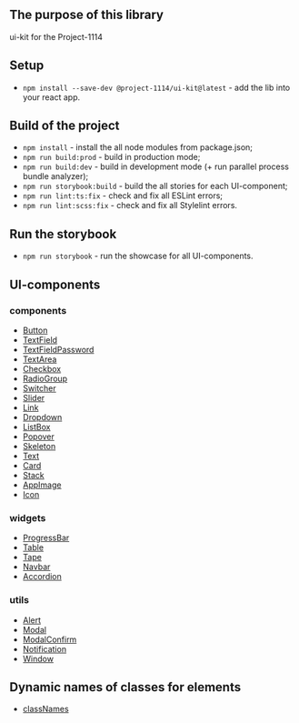 ## The purpose of this library

ui-kit for the Project-1114

## Setup

- `npm install --save-dev @project-1114/ui-kit@latest` - add the lib into your react app.

## Build of the project

- `npm install` - install the all node modules from package.json;
- `npm run build:prod` - build in production mode;
- `npm run build:dev` - build in development mode (+ run parallel process bundle analyzer);
- `npm run storybook:build` - build the all stories for each UI-component;
- `npm run lint:ts:fix` - check and fix all ESLint errors;
- `npm run lint:scss:fix` - check and fix all Stylelint errors.

## Run the storybook

- `npm run storybook` - run the showcase for all UI-components.

## UI-components

### components

- [Button](/docs/ui-components/controls/Button.md)
- [TextField](/docs/ui-components/controls/TextField.md)
- [TextFieldPassword](/docs/ui-components/controls/TextFieldPassword.md)
- [TextArea](/docs/ui-components/controls/TextArea.md)
- [Checkbox](/docs/ui-components/controls/Checkbox.md)
- [RadioGroup](/docs/ui-components/controls/RadioGroup.md)
- [Switcher](/docs/ui-components/controls/Switcher.md)
- [Slider](/docs/ui-components/controls/Slider.md)
- [Link](/docs/ui-components/controls/Link.md)
- [Dropdown](/docs/ui-components/controls/Dropdown.md)
- [ListBox](/docs/ui-components/controls/ListBox.md)
- [Popover](/docs/ui-components/controls/Popover.md)
- [Skeleton](/docs/ui-components/shared/Skeleton.md)
- [Text](/docs/ui-components/shared/Text.md)
- [Card](/docs/ui-components/shared/Card.md)
- [Stack](/docs/ui-components/shared/Stack.md)
- [AppImage](/docs/ui-components/shared/AppImage.md)
- [Icon](/docs/ui-components/shared/Icon.md)

### widgets

- [ProgressBar](/docs/ui-components/widgets/ProgressBar.md)
- [Table](/docs/ui-components/widgets/Table.md)
- [Tape](/docs/ui-components/widgets/Tape.md)
- [Navbar](/docs/ui-components/widgets/Sidebar.md)
- [Accordion](/docs/ui-components/widgets/Accordion)

### utils

- [Alert](/docs/ui-components/utils/Alert.md)
- [Modal](/docs/ui-components/utils/Modal.md)
- [ModalConfirm](/docs/ui-components/utils/ModalConfirm.md)
- [Notification](/docs/ui-components/utils/Notification.md)
- [Window](/docs/ui-components/utils/Window.md)

## Dynamic names of classes for elements

- [classNames](/docs/libs/classNames.md)
